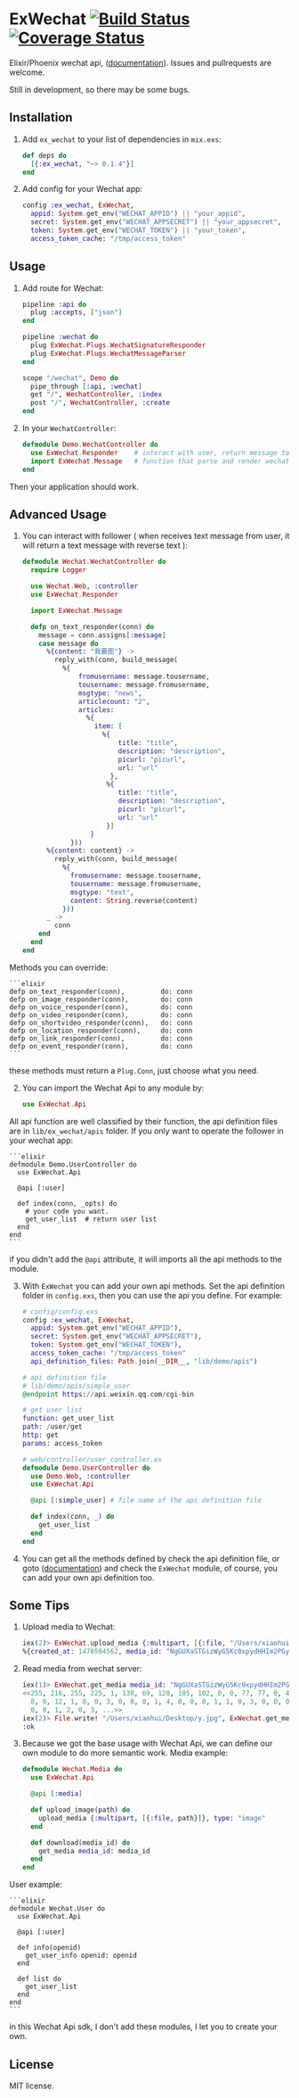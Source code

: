# ExWechat [![Build Status](https://travis-ci.org/h1u2i3/ex_wechat.svg?branch=master)](https://travis-ci.org/h1u2i3/ex_wechat.svg?branch=master) [![Coverage Status](https://coveralls.io/repos/github/h1u2i3/ex_wechat/badge.svg?branch=master)](https://coveralls.io/github/h1u2i3/ex_wechat?branch=master)

Elixir/Phoenix wechat api, ([documentation](http://hexdocs.pm/ex_wechat/)).
Issues and pullrequests are welcome.

Still in development, so there may be some bugs.

## Installation

1. Add `ex_wechat` to your list of dependencies in `mix.exs`:

    ```elixir
    def deps do
      [{:ex_wechat, "~> 0.1.4"}]
    end
    ```

2. Add config for your Wechat app:

    ```elixir
    config :ex_wechat, ExWechat,
      appid: System.get_env("WECHAT_APPID") || "your_appid",
      secret: System.get_env("WECHAT_APPSECRET") || "your_appsecret",
      token: System.get_env("WECHAT_TOKEN") || "your_token",
      access_token_cache: "/tmp/access_token"
    ```

## Usage

1. Add route for Wechat:

    ```elixir
    pipeline :api do
      plug :accepts, ["json"]
    end

    pipeline :wechat do
      plug ExWechat.Plugs.WechatSignatureResponder
      plug ExWechat.Plugs.WechatMessageParser
    end

    scope "/wechat", Demo do
      pipe_through [:api, :wechat]
      get "/", WechatController, :index
      post "/", WechatController, :create
    end
    ```
2. In your `WechatController`:

    ```elixir
    defmodule Demo.WechatController do
      use ExWechat.Responder    # interact with user, return message to user
      import ExWechat.Message   # function that parse and render wechat message
    end
    ```
Then your application should work.

## Advanced Usage

1. You can interact with follower ( when receives text message from user, it will return a text message with reverse text ):

    ```elixir
    defmodule Wechat.WechatController do
      require Logger

      use Wechat.Web, :controller
      use ExWechat.Responder

      import ExWechat.Message

      defp on_text_responder(conn) do
        message = conn.assigns[:message]
        case message do
          %{content: "我要图"} ->
            reply_with(conn, build_message(
              %{
                  fromusername: message.tousername,
                  tousername: message.fromusername,
                  msgtype: "news",
                  articlecount: "2",
                  articles:
                    %{
                      item: [
                        %{
                            title: "title",
                            description: "description",
                            picurl: "picurl",
                            url: "url"
                          },
                         %{
                            title: "title",
                            description: "description",
                            picurl: "picurl",
                            url: "url"
                         }]
                     }
                }))
          %{content: content} ->
            reply_with(conn, build_message(
              %{
                fromusername: message.tousername,
                tousername: message.fromusername,
                msgtype: "text",
                content: String.reverse(content)
              }))
          _ ->
            conn
        end
      end
    end
    ```
 Methods you can override:

    ```elixir
    defp on_text_responder(conn),         do: conn
    defp on_image_responder(conn),        do: conn
    defp on_voice_responder(conn),        do: conn
    defp on_video_responder(conn),        do: conn
    defp on_shortvideo_responder(conn),   do: conn
    defp on_location_responder(conn),     do: conn
    defp on_link_responder(conn),         do: conn
    defp on_event_responder(conn),        do: conn
    ```
these methods must return a `Plug.Conn`, just choose what you need.

2. You can import the Wechat Api to any module by:

    ```elixir
    use ExWechat.Api
    ```
All api function are well classified by their function, the api definition files are in `lib/ex_wechat/apis` folder.
If you only want to operate the follower in your wechat app:

    ```elixir
    defmodule Demo.UserController do
      use ExWechat.Api

      @api [:user]

      def index(conn, _opts) do
        # your code you want.
        get_user_list  # return user list
      end
    end
    ```
if you didn't add the `@api` attribute, it will imports all the api methods to the module.

3. With `ExWechat` you can add your own api methods. Set the api definition folder in `config.exs`, then you can use the api you define.
For example:

    ```elixir
    # config/config.exs
    config :ex_wechat, ExWechat,
      appid: System.get_env("WECHAT_APPID"),
      secret: System.get_env("WECHAT_APPSECRET"),
      token: System.get_env("WECHAT_TOKEN"),
      access_token_cache: "/tmp/access_token"
      api_definition_files: Path.join(__DIR__, "lib/demo/apis")

    # api definition file
    # lib/demo/apis/simple_user
    @endpoint https://api.weixin.qq.com/cgi-bin

    # get user list
    function: get_user_list
    path: /user/get
    http: get
    params: access_token

    # web/controller/user_controller.ex
    defmodule Demo.UserController do
      use Demo.Web, :controller
      use ExWechat.Api

      @api [:simple_user] # file name of the api definition file

      def index(conn, _) do
        get_user_list
      end
    end
    ```
4. You can get all the methods defined by check the api definition file, or goto ([documentation](http://hexdocs.pm/ex_wechat/)) and check the `ExWechat` module, of course, you can add your own api definition too.

## Some Tips
1. Upload media to Wechat:

    ```elixir
    iex(2)> ExWechat.upload_media {:multipart, [{:file, "/Users/xiaohui/Desktop/xyz.jpg"}]}, type: "image"
    %{created_at: 1478594562, media_id: "NgGUXaSTGizWyG5Kc0xpydHHIm2PGy68ZViXmpXnojYLV7pw-6zuZaRkTu1cnhja", type: "image"}
    ```
2. Read media from wechat server:

    ```elixir
    iex(1)> ExWechat.get_media media_id: "NgGUXaSTGizWyG5Kc0xpydHHIm2PGy68ZViXmpXnojYLV7pw-6zuZaRkTu1cnhja"
    <<255, 216, 255, 225, 1, 130, 69, 120, 105, 102, 0, 0, 77, 77, 0, 42, 0, 0, 0,
      8, 0, 12, 1, 0, 0, 3, 0, 0, 0, 1, 4, 0, 0, 0, 1, 1, 0, 3, 0, 0, 0, 1, 3, 124,
      0, 0, 1, 2, 0, 3, ...>>
    iex(2)> File.write! "/Users/xiaohui/Desktop/y.jpg", ExWechat.get_media media_id: "NgGUXaSTGizWyG5Kc0xpydHHIm2PGy68ZViXmpXnojYLV7pw-6zuZaRkTu1cnhja"
    :ok
    ```
3. Because we got the base usage with Wechat Api, we can define our own module to do more semantic work.
Media example:

    ```elixir
    defmodule Wechat.Media do
      use ExWechat.Api

      @api [:media]

      def upload_image(path) do
        upload_media {:multipart, [{:file, path}]}, type: "image"
      end

      def download(media_id) do
        get_media media_id: media_id
      end
    end
    ```
User example:

    ```elixir
    defmodule Wechat.User do
      use ExWechat.Api

      @api [:user]

      def info(openid)
        get_user_info openid: openid
      end

      def list do
        get_user_list
      end
    end
    ```
in this Wechat Api sdk, I don't add these modules, I let you to create your own.

## License
MIT license.
